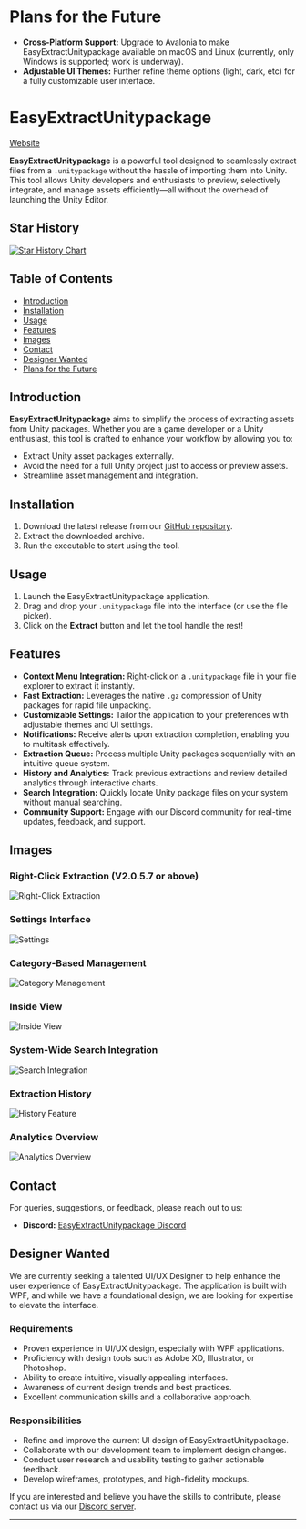 # Plans for the Future
- **Cross-Platform Support:** Upgrade to Avalonia to make EasyExtractUnitypackage available on macOS and Linux (currently, only Windows is supported; work is underway).
- **Adjustable UI Themes:** Further refine theme options (light, dark, etc) for a fully customizable user interface.

# EasyExtractUnitypackage
[Website](https://hakusystems.net/easyextractunitypackage)

**EasyExtractUnitypackage** is a powerful tool designed to seamlessly extract files from a `.unitypackage` without the hassle of importing them into Unity. This tool allows Unity developers and enthusiasts to preview, selectively integrate, and manage assets efficiently—all without the overhead of launching the Unity Editor.

## Star History

<a href="https://star-history.com/#HakuSystems/EasyExtractUnitypackage&Date">
 <picture>
   <source media="(prefers-color-scheme: dark)" srcset="https://api.star-history.com/svg?repos=HakuSystems/EasyExtractUnitypackage&type=Date&theme=dark" />
   <source media="(prefers-color-scheme: light)" srcset="https://api.star-history.com/svg?repos=HakuSystems/EasyExtractUnitypackage&type=Date" />
   <img alt="Star History Chart" src="https://api.star-history.com/svg?repos=HakuSystems/EasyExtractUnitypackage&type=Date" />
 </picture>
</a>

## Table of Contents
- [Introduction](#introduction)
- [Installation](#installation)
- [Usage](#usage)
- [Features](#features)
- [Images](#images)
- [Contact](#contact)
- [Designer Wanted](#designer-wanted)
- [Plans for the Future](#plans-for-the-future)

## Introduction
**EasyExtractUnitypackage** aims to simplify the process of extracting assets from Unity packages. Whether you are a game developer or a Unity enthusiast, this tool is crafted to enhance your workflow by allowing you to:
- Extract Unity asset packages externally.
- Avoid the need for a full Unity project just to access or preview assets.
- Streamline asset management and integration.

## Installation
1. Download the latest release from our [GitHub repository](https://github.com/HakuSystems/EasyExtractUnitypackage/releases).
2. Extract the downloaded archive.
3. Run the executable to start using the tool.

## Usage
1. Launch the EasyExtractUnitypackage application.
2. Drag and drop your `.unitypackage` file into the interface (or use the file picker).
3. Click on the **Extract** button and let the tool handle the rest!

## Features
- **Context Menu Integration:** Right-click on a `.unitypackage` file in your file explorer to extract it instantly.
- **Fast Extraction:** Leverages the native `.gz` compression of Unity packages for rapid file unpacking.
- **Customizable Settings:** Tailor the application to your preferences with adjustable themes and UI settings.
- **Notifications:** Receive alerts upon extraction completion, enabling you to multitask effectively.
- **Extraction Queue:** Process multiple Unity packages sequentially with an intuitive queue system.
- **History and Analytics:** Track previous extractions and review detailed analytics through interactive charts.
- **Search Integration:** Quickly locate Unity package files on your system without manual searching.
- **Community Support:** Engage with our Discord community for real-time updates, feedback, and support.

## Images

### Right-Click Extraction (V2.0.5.7 or above)
![Right-Click Extraction](https://github.com/HakuSystems/EasyExtractUnitypackage/assets/66133638/8f75d32a-1737-4b86-9f64-11390b60a618)

### Settings Interface
![Settings](https://github.com/HakuSystems/EasyExtractUnitypackage/assets/66133638/dfa85198-0a1d-4e50-8104-084b66a58fa1)

### Category-Based Management
![Category Management](https://github.com/HakuSystems/EasyExtractUnitypackage/assets/66133638/f1f6f77a-fd76-4552-883e-a1c91a6d6f57)

### Inside View
![Inside View](https://github.com/HakuSystems/EasyExtractUnitypackage/assets/66133638/517cbcf7-81eb-4041-ba23-fe4dc8ccb284)

### System-Wide Search Integration
![Search Integration](https://github.com/HakuSystems/EasyExtractUnitypackage/assets/66133638/21e134d6-fd3a-4a40-9112-2a21b8d58b19)

### Extraction History
![History Feature](https://github.com/HakuSystems/EasyExtractUnitypackage/assets/66133638/e3247e91-a9c3-4514-ab1c-c5967f201327)

### Analytics Overview
![Analytics Overview](https://github.com/HakuSystems/EasyExtractUnitypackage/assets/66133638/72e9f877-ff32-4177-95ce-9bfb764b81e5)

## Contact
For queries, suggestions, or feedback, please reach out to us:
- **Discord:** [EasyExtractUnitypackage Discord](https://discord.gg/Wn7XfhPCyD)

## Designer Wanted
We are currently seeking a talented UI/UX Designer to help enhance the user experience of EasyExtractUnitypackage. The application is built with WPF, and while we have a foundational design, we are looking for expertise to elevate the interface.

### Requirements
- Proven experience in UI/UX design, especially with WPF applications.
- Proficiency with design tools such as Adobe XD, Illustrator, or Photoshop.
- Ability to create intuitive, visually appealing interfaces.
- Awareness of current design trends and best practices.
- Excellent communication skills and a collaborative approach.

### Responsibilities
- Refine and improve the current UI design of EasyExtractUnitypackage.
- Collaborate with our development team to implement design changes.
- Conduct user research and usability testing to gather actionable feedback.
- Develop wireframes, prototypes, and high-fidelity mockups.

If you are interested and believe you have the skills to contribute, please contact us via our [Discord server](https://uploader.hakusystems.net/go/Discord%20-%20EasyExtractUnitypackage).

---
